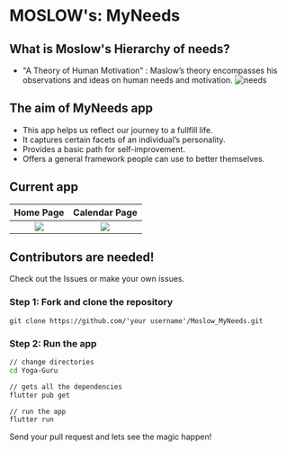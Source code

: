 # MOSLOW's: MyNeeds

## What is Moslow's Hierarchy of needs?
- "A Theory of Human Motivation" : Maslow’s theory encompasses his observations and ideas on human needs and motivation.
![needs](https://2ij7hk3p1vra3uhoox411gzf-wpengine.netdna-ssl.com/wp-content/uploads/2020/04/maslow-1024x724.jpg)

## The aim of MyNeeds app
 - This app helps us reflect our journey to a fullfill life. 
 - It captures certain facets of an individual’s personality.
 - Provides a basic path for self-improvement.
 - Offers a general framework people can use to better themselves.

## Current app
| Home Page | Calendar Page|
|:---:|:---:|
| ![](https://cdn.discordapp.com/attachments/766377851510980628/773991368342634597/unknown.png) | ![](https://cdn.discordapp.com/attachments/766377851510980628/773991616369131590/unknown.png) |

## Contributors are needed!
Check out the Issues or make your own issues.

### Step 1: Fork and clone the repository
```
git clone https://github.com/'your username'/Moslow_MyNeeds.git
```
### Step 2: Run the app
```sh
// change directories
cd Yoga-Guru

// gets all the dependencies
flutter pub get

// run the app
flutter run
```

Send your pull request and lets see the magic happen!



